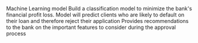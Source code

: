 Machine Learning model
Build a classification model to minimize the bank's financial profit loss. Model will predict clients who are likely to default on their loan and therefore reject their application
Provides recommendations to the bank on the important features to consider during the approval process
